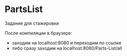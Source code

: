 # PartsList
Задание для стажировки

После компиляции в браузере:
- заходим на localhost:8080 и переходим по ссылке
- либо сразу заходим на localhost:8080/Parts-List/all
